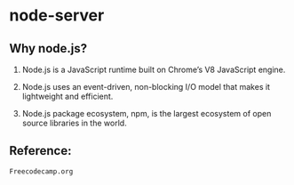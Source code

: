 # node-server
## Why node.js?
 1. Node.js is a JavaScript runtime built on Chrome’s V8 JavaScript        engine.

 1. Node.js uses an event-driven, non-blocking I/O model that makes it     lightweight and efficient.

 1. Node.js package ecosystem, npm, is the largest ecosystem of open      source libraries in the world.
 ## Reference:
    Freecodecamp.org
